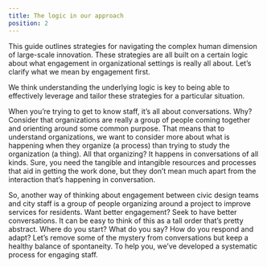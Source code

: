 ```yaml
---
title: The logic in our approach
position: 2
---
```


This guide outlines strategies for navigating the complex human dimension of large-scale innovation. These strategies are all built on a certain logic about what engagement in organizational settings is really all about. Let’s clarify what we mean by engagement first.

We think understanding the underlying logic is key to being able to effectively leverage and tailor these strategies for a particular situation.

When you’re trying to get to know staff, it’s all about conversations. Why? Consider that organizations are really a group of people coming together and orienting around some common purpose. That means that to understand organizations, we want to consider more about what is happening when they organize (a process) than trying to study the organization (a thing). All that organizing? It happens in conversations of all kinds. Sure, you need the tangible and intangible resources and processes that aid in getting the work done, but they don’t mean much apart from the interaction that’s happening in conversation.

So, another way of thinking about engagement between civic design teams and city staff is a group of people organizing around a project to improve services for residents. Want better engagement? Seek to have better conversations. It can be easy to think of this as a tall order that’s pretty abstract. Where do you start? What do you say? How do you respond and adapt? Let’s remove  some of the mystery from conversations but keep a healthy balance of spontaneity. To help you, we’ve developed a systematic process for engaging staff.
